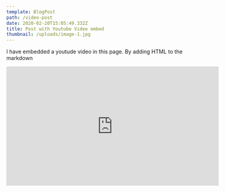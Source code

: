 ```yaml
---
template: BlogPost
path: /video-post
date: 2020-02-20T15:05:49.332Z
title: Post with Youtube Video embed
thumbnail: /uploads/image-1.jpg
---
```


I have embedded a youtude video in this page. By adding HTML to the markdown

<iframe width="560" height="315" src="https://www.youtube.com/embed/ZZY-Ytrw2co" frameborder="0" allow="accelerometer; autoplay; encrypted-media; gyroscope; picture-in-picture" allowfullscreen></iframe>
